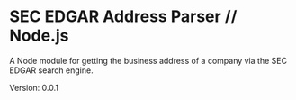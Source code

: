 # SEC EDGAR Address Parser // Node.js
A Node module for getting the business address of a company via the SEC EDGAR search engine.

Version: 0.0.1